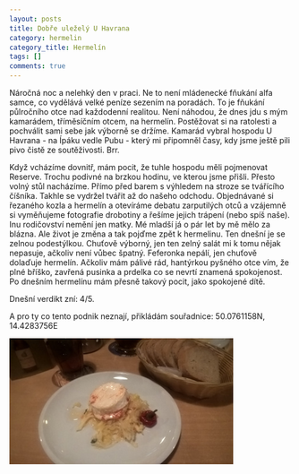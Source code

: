 ```yaml
---
layout: posts
title: Dobře uleželý U Havrana
category: hermelin
category_title: Hermelín
tags: []
comments: true
---
```

Náročná noc a nelehký den v praci. Ne to není mládenecké fňukání alfa samce, co vydělává velké peníze sezením na poradách. To je fňukání půlročního otce nad každodenní realitou. Není náhodou, že dnes jdu s mým kamarádem, tříměsíčním otcem, na hermelín. Postěžovat si na ratolesti a pochválit sami sebe jak výborně se držíme. Kamarád vybral hospodu U Havrana - na Ípáku vedle Pubu - který mi připomněl časy, kdy jsme ještě pili pivo čistě ze soutěživosti. Brr. 

Když vcházíme dovnitř, mám pocit, že tuhle hospodu měli pojmenovat Reserve. Trochu podivné na brzkou hodinu, ve kterou jsme přišli. Přesto volný stůl nacházíme. Přímo před barem s výhledem na stroze se tvářícího číšníka. Takhle se vydržel tvářit až do našeho odchodu. Objednávané si řezaného kozla a hermelín a otevíráme debatu zarputilých otců a vzájemně si vyměňujeme fotografie drobotiny a řešíme jejich trápení (nebo spíš naše). Inu rodičovství nemění jen matky. Mé mladší já o pár let by mě mělo za blázna. Ale život je změna a tak pojďme zpět k
hermelinu. Ten dnešní je se zelnou podestýlkou. Chuťově výborný, jen ten zelný salát mi k tomu nějak nepasuje, ačkoliv není vůbec špatný. Feferonka nepálí, jen chuťově dolaďuje hermelín. Ačkoliv mám pálivé rád, hantýrkou pyšného otce vím, že plné bříško, zavřená pusinka a prdelka co se nevrtí znamená spokojenost. Po dnešním hermelínu mám přesně takový pocit, jako spokojené dítě.

Dnešní verdikt zní: 4/5.

A pro ty co tento podnik neznají, přikládám souřadnice: 50.0761158N, 14.4283756E

![Hermelín v hospodě U Havrana](/assets/posts/2017-02-08-dobre-ulezely-u-havrana/hermelin_small.jpg)
